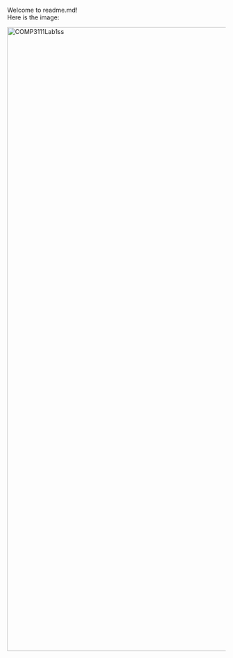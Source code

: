 Welcome to readme.md! \
Here is the image:

<img width="1440" alt="COMP3111Lab1ss" src="https://github.com/WesleyMan314/Comp3111LEx/assets/144898726/a09888ce-d82b-404a-8a7e-1bff3a31d4df">
